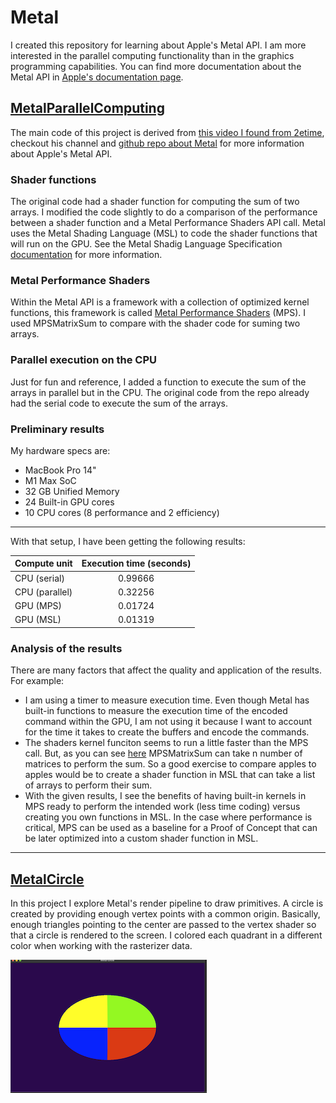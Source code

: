 # Metal
I created this repository for learning about Apple's Metal API. I am more interested in the parallel computing functionality than in the graphics programming capabilities. You can find more documentation about the Metal API in [Apple's documentation page](https://developer.apple.com/documentation/metal/).

## [MetalParallelComputing](https://github.com/jlleonr/metal/tree/main/MetalParallelComputing)
The main code of this project is derived from [this video I found from 2etime](https://www.youtube.com/watch?v=VQK28rRK6OU&list=PLEXt1-oJUa4AMDyQlXRMGnBcMzZQvnAAg), checkout his channel and [github repo about Metal](https://github.com/twohyjr/Metal-Game-Engine-Tutorial) for more information about Apple's Metal API.

### Shader functions
The original code had a shader function for computing the sum of two arrays. I modified the code slightly to do a comparison of the performance between a shader function and a Metal Performance Shaders API call. Metal uses the Metal Shading Language (MSL) to code the shader functions that will run on the GPU. See the Metal Shadig Language Specification [documentation](https://developer.apple.com/metal/Metal-Shading-Language-Specification.pdf) for more information.

### Metal Performance Shaders
Within the Metal API is a framework with a collection of optimized kernel functions, this framework is called [Metal Performance Shaders](https://developer.apple.com/documentation/metalperformanceshaders) (MPS). I used MPSMatrixSum to compare with the shader code for suming two arrays.

### Parallel execution on the CPU
Just for fun and reference, I added a function to execute the sum of the arrays in parallel but in the CPU. The original code from the repo already had the serial code to execute the sum of the arrays.

### Preliminary results
My hardware specs are:
- MacBook Pro 14"
- M1 Max SoC
- 32 GB Unified Memory
- 24 Built-in GPU cores
- 10 CPU cores (8 performance and 2 efficiency)

---

With that setup, I have been getting the following results:

| Compute unit          |  Execution time (seconds)  |
| --------------------- | :------------------------: |
| CPU (serial)          |  0.99666                   |
| CPU (parallel)        |  0.32256                   |
| GPU (MPS)             |  0.01724                   |
| GPU (MSL)             |  0.01319                   |


### Analysis of the results
There are many factors that affect the quality and application of the results. For example:
- I am using a timer to measure execution time. Even though Metal has
built-in functions to measure the execution time of the encoded command within the GPU, I am not using it because I want to account for the time it takes to create the buffers and encode the commands.
- The shaders kernel funciton seems to run a little faster than the MPS call. But, as you can see [here](https://developer.apple.com/documentation/metalperformanceshaders/mpsmatrixsum) MPSMatrixSum can take n number of matrices to perform the sum. So a good exercise to compare apples to apples would be to create a shader function in MSL that can take a list of arrays to perform their sum.
- With the given results, I see the benefits of having built-in kernels in MPS ready to perform the intended work (less time coding) versus creating you own functions in MSL. In the case where performance is critical, MPS can be used as a baseline for a Proof of Concept that can be later optimized into a custom shader function in MSL.

---

## [MetalCircle](https://github.com/jlleonr/metal/tree/main/MetalCircle)
In this project I explore Metal's render pipeline to draw primitives. A circle is created by providing enough vertex points with a common origin. Basically, enough triangles pointing to the center are passed to the vertex shader so that a circle is rendered to the screen.
I colored each quadrant in a different color when working with the rasterizer data.

![MTL Circle](https://github.com/jlleonr/metal/blob/main/Resources/MTL_Circle.png)
